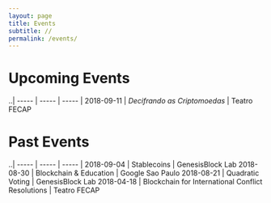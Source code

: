 ```yaml
---
layout: page
title: Events
subtitle: //
permalink: /events/
---
```


# Upcoming Events

..|
----- | ----- | ----- |
2018-09-11 | *Decifrando as Criptomoedas* | Teatro FECAP

# Past Events

..|
----- | ----- | ----- |
2018-09-04 | Stablecoins | GenesisBlock Lab
2018-08-30 | Blockchain & Education | Google Sao Paulo
2018-08-21 | Quadratic Voting | GenesisBlock Lab
2018-04-18 | Blockchain for International Conflict Resolutions | Teatro FECAP

